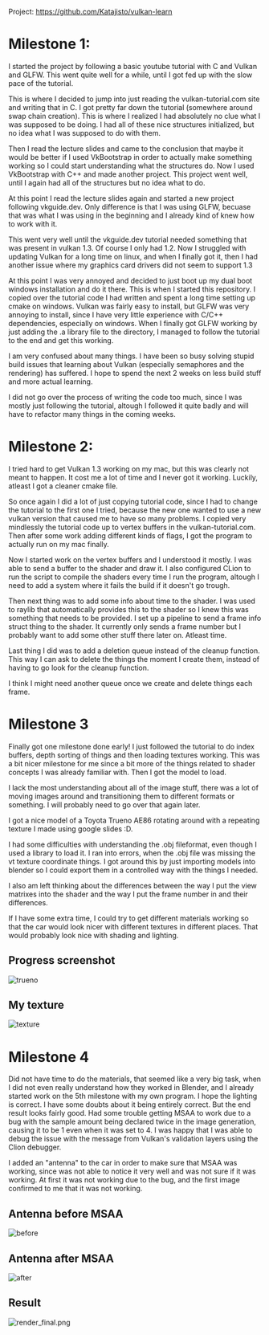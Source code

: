 
Project: https://github.com/Katajisto/vulkan-learn

# Milestone 1:
I started the project by following a basic youtube tutorial with C and Vulkan and GLFW. 
This went quite well for a while, until I got fed up with the slow pace of the tutorial.

This is where I decided to jump into just reading the vulkan-tutorial.com site and writing that in C.
I got pretty far down the tutorial (somewhere around swap chain creation). This is where I realized I had
absolutely no clue what I was supposed to be doing. I had all of these nice structures initialized, but no idea what I was supposed to do with them.

Then I read the lecture slides and came to the conclusion that maybe it would be better if I used VkBootstrap in order to actually make something working
so I could start understanding what the structures do. Now I used VkBootstrap with C++ and made another project. This project went well, until I again
had all of the structures but no idea what to do.

At this point I read the lecture slides again and started a new project following vkguide.dev. Only difference is that I was using GLFW, becuase
that was what I was using in the beginning and I already kind of knew how to work with it.

This went very well until the vkguide.dev tutorial needed something that was present in vulkan 1.3. Of course I only had 1.2. Now I struggled with 
updating Vulkan for a long time on linux, and when I finally got it, then I had another issue where my graphics card drivers did not seem to support 1.3

At this point I was very annoyed and decided to just boot up my dual boot windows installation and do it there. This is when I started this repository.
I copied over the tutorial code I had written and spent a long time setting up cmake on windows. Vulkan was fairly easy to install, but GLFW was very annoying to install,
since I have very little experience with C/C++ dependencies, especially on windows. When I finally got GLFW working
by just adding the .a library file to the directory, I managed to follow the tutorial to the end and get this working.

I am very confused about many things. I have been so busy solving stupid build issues that learning about Vulkan (especially semaphores and the rendering) has suffered.
I hope to spend the next 2 weeks on less build stuff and more actual learning. 

I did not go over the process of writing the code too much, since I was mostly just following the tutorial, altough I followed it quite badly and will have to refactor many things in the coming weeks.

# Milestone 2:

I tried hard to get Vulkan 1.3 working on my mac, but this was clearly not meant to happen. It cost me a lot of time and I never got it working. Luckily, atleast I got a cleaner cmake file.

So once again I did a lot of just copying tutorial code, since I had to change the tutorial to the first one I tried, because the new one wanted to use a new vulkan version that
caused me to have so many problems. I copied very mindlessly the tutorial code up to vertex buffers in the vulkan-tutorial.com. Then after some work adding different kinds of flags, I 
got the program to actually run on my mac finally. 

Now I started work on the vertex buffers and I understood it mostly. I was able to send a buffer to the shader and draw it. I also configured CLion to run the script to compile the
shaders every time I run the program, altough I need to add a system where it fails the build if it doesn't go trough. 

Then next thing was to add some info about time to the shader. I was used to raylib that automatically provides this to the shader so I knew this was something that needs to be provided.
I set up a pipeline to send  a frame info struct thing to the shader. It currently only sends a frame number but I probably want to add some other stuff there later on. Atleast time.

Last thing I did was to add a deletion queue instead of the cleanup function. This way I can ask to delete the things the moment I create them, instead of having to go look for the cleanup function.

I think I might need another queue once we create and delete things each frame.

# Milestone 3

Finally got one milestone done early! I just followed the tutorial to do index buffers,
depth sorting of things and then loading textures working. This was a bit nicer milestone for
me since a bit more of the things related to shader concepts I was already familiar with. Then I
got the model to load.

I lack the most understanding about all of the image stuff, there was a lot 
of moving images around and transitioning them to different formats or something. I will probably need to go over that again later.

I got a nice model of a Toyota Trueno AE86 rotating around with a repeating texture I made using
google slides :D. 

I had some difficulties with understanding the .obj fileformat, even though I used a library 
to load it. I ran into errors, when the .obj file was missing the vt texture coordinate things.
I got around this by just importing models into blender so I could export them
in a controlled way with the things I needed.

I also am left thinking about the differences between the way I put the view matrixes into the 
shader and the way I put the frame number in and their differences.

If I have some extra time, I could try to get different materials working so that the car would look nicer with
different textures in different places. That would probably look nice with shading and lighting.

## Progress screenshot
![trueno](trueno.png)
## My texture
![texture](ktjst.png)

# Milestone 4

Did not have time to do the materials, that seemed like a very big task, when I did not even really understand how they worked in Blender, and I already started work on the 5th milestone with my own program. 
I hope the lighting is correct. I have some doubts about it being entirely correct. But the end result looks fairly good.
Had some trouble getting MSAA to work due to a bug with the sample amount being declared twice in the
image generation, causing it to be 1 even when it was set to 4. I was happy that I was able to debug the
issue with the message from Vulkan's validation layers using the Clion debugger. 

I added an "antenna" to the car in order to make sure that MSAA was
working, since was not able to notice it very well and was not sure if it 
was working. At first it was not working due to the bug, and the first image confirmed
to me that it was not working.

## Antenna before MSAA
![before](no-msaa.png)

## Antenna after MSAA
![after](msaa.png)

## Result
![render_final.png](render_final.png)